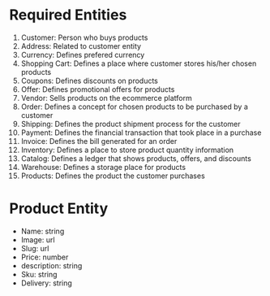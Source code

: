 # Required Entities

1. Customer: Person who buys products
2. Address: Related to customer entity
3. Currency: Defines prefered currency
4. Shopping Cart: Defines a place where customer stores his/her chosen products
5. Coupons: Defines discounts on products
6. Offer: Defines promotional offers for products
7. Vendor: Sells products on the ecommerce platform
8. Order: Defines a concept for chosen products to be purchased by a customer
9. Shipping: Defines the product shipment process for the customer
10. Payment: Defines the financial transaction that took place in a purchase
11. Invoice: Defines the bill generated for an order
12. Inventory: Defines a place to store product quantity information
13. Catalog: Defines a ledger that shows products, offers, and discounts
14. Warehouse: Defines a storage place for products
15. Products: Defines the product the customer purchases

# Product Entity

- Name: string
- Image: url<string>
- Slug: url<string>
- Price: number
- description: string
- Sku: string
- Delivery: string